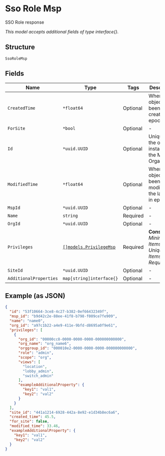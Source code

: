 
# Sso Role Msp

SSO Role response

*This model accepts additional fields of type interface{}.*

## Structure

`SsoRoleMsp`

## Fields

| Name | Type | Tags | Description |
|  --- | --- | --- | --- |
| `CreatedTime` | `*float64` | Optional | When the object has been created, in epoch |
| `ForSite` | `*bool` | Optional | - |
| `Id` | `*uuid.UUID` | Optional | Unique ID of the object instance in the Mist Organization |
| `ModifiedTime` | `*float64` | Optional | When the object has been modified for the last time, in epoch |
| `MspId` | `*uuid.UUID` | Optional | - |
| `Name` | `string` | Required | - |
| `OrgId` | `*uuid.UUID` | Optional | - |
| `Privileges` | [`[]models.PrivilegeMsp`](../../doc/models/privilege-msp.md) | Required | **Constraints**: *Minimum Items*: `1`, *Unique Items Required* |
| `SiteId` | `*uuid.UUID` | Optional | - |
| `AdditionalProperties` | `map[string]interface{}` | Optional | - |

## Example (as JSON)

```json
{
  "id": "53f10664-3ce8-4c27-b382-0ef66432349f",
  "msp_id": "b9d42c2e-88ee-41f8-b798-f009ce7fe909",
  "name": "name0",
  "org_id": "a97c1b22-a4e9-411e-9bfd-d8695a0f9e61",
  "privileges": [
    {
      "org_id": "00000cc8-0000-0000-0000-000000000000",
      "org_name": "org_name6",
      "orggroup_id": "000010e2-0000-0000-0000-000000000000",
      "role": "admin",
      "scope": "org",
      "views": [
        "location",
        "lobby_admin",
        "switch_admin"
      ],
      "exampleAdditionalProperty": {
        "key1": "val1",
        "key2": "val2"
      }
    }
  ],
  "site_id": "441a1214-6928-442a-8e92-e1d34b8ec6a6",
  "created_time": 45.5,
  "for_site": false,
  "modified_time": 33.46,
  "exampleAdditionalProperty": {
    "key1": "val1",
    "key2": "val2"
  }
}
```

